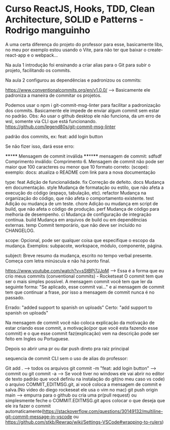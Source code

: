 # Curso ReactJS, Hooks, TDD, Clean Architecture, SOLID e Patterns - Rodrigo manguinho

A uma certa diferença do projeto do professor para esse, basicamente libs, no meu por exemplo estou usando o Vite, para não ter que baixar o create-react-app e o webpack...

Na aula 1 introdução foi ensinando a criar alias para o Git para subir o projeto, facilitando os commits.

Na aula 2 configurou as dependências e padronizou os commits:

https://www.conventionalcommits.org/en/v1.0.0/ --> Basicamente ele padroniza a maneira de commitar os projetos.

Podemos usar o npm i git-commit-msg-linter para facilitar a padronização dos commits. Basicamente ele impede de enviar algum commit sem estar no padrão. Obs: Ao usar o github desktop ele não funciona, da um erro de wsl, somente via CLI que está funcionando. https://github.com/legend80s/git-commit-msg-linter

padrão dos commits, ex: feat: add login button

Se não fizer isso, dará esse erro:

**\*\***\***\*\*** Mensagem de commit inválida **\*\***\*\***\*\***
mensagem de commit: sdfsdf
Comprimento inválido: Comprimento 6. Mensagem de commit não pode ser maior que 100 caracteres ou menor que 10
formato correto: <type>(scope): <subject>
exemplo: docs: atualiza o README com link para a nova documentação

type:
feat Adição de funcionalidade.
fix Correção de defeito.
docs Mudança em documentação.
style Mudança de formatação ou estilo, que não afeta a execução do código (espaço, tabulação, etc).
refactor Mudança na organização do código, que não afeta o comportamento existente.
test Adição ou mudança de um teste.
chore Adição ou mudança em script de build, que não afeta o código de produção.
perf Mudança de código para melhoria de desempenho.
ci Mudança de configuração de integração contínua.
build Mudança em arquivos de build ou em dependências externas.
temp Commit temporário, que não deve ser incluído no CHANGELOG.

scope:
Opcional, pode ser qualquer coisa que especifique o escopo da mudança.
Exemplos: subpacote, workspace, módulo, componente, página.

subject:
Breve resumo da mudança, escrito no tempo verbal presente. Começa com letra minúscula e não há ponto final.

https://www.youtube.com/watch?v=sStBPj7JJpM --> Essa é a forma que eu crio meus commits (conventional commits) - Rocketseat
O commit tem que ser o mais simples possível.
A mensagem commit você tem que ler da seguinte forma: "Se aplicado, esse commit vai..." e ai mensagem de commit tem que continuar a frase, por isso a mensagem de commit nunca é no passado.

Errado: "added support to spanish on uploads"
Certo: "add support to spanish on uploads"

Na mensagem de commit você não coloca explicação da motivação de estar criando esse commit, a motivação(por que você esta fazendo esse commit) e o que esse commit faz(explicação) vem na descrição pode ser feito em Ingles ou Portuguese.

Depois so abrir uma pr ou dar push direto pra raiz principal

sequencia de commit CLI sem o uso de alias do professor:

Git add . --> todos os arquivos
git commit -m "feat: add login button" --> commit ou git commit -a --> Se você tiver no windows ele vai abrir no editor de texto padrão que você definiu na instalação do git(no meu caso vs code) o arquivo COMMIT_EDITMSG.git, ai você coloca a mensagem de commit e salva.(No video do diego rockeseat ele usa o vim no mac)
git push origin main --> empurra para o github ou cria uma pr(pull request) ou simplesmente feche o COMMIT.EDITMSG.git apos colocar o que deseja que ele ira fazer o commit automaticamente(https://stackoverflow.com/questions/30149132/multiline-git-commit-message-in-vscode ou https://github.com/stkb/Rewrap/wiki/Settings-VSCode#wrapping-to-rulers)
